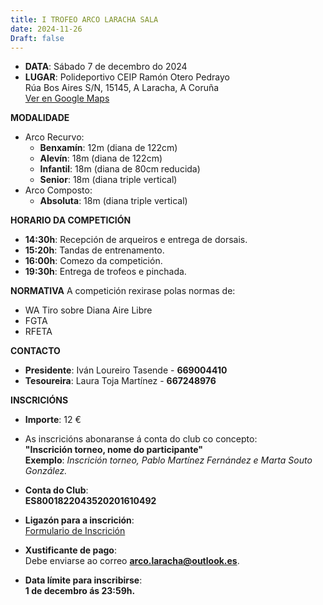 ```yaml
---
title: I TROFEO ARCO LARACHA SALA
date: 2024-11-26
Draft: false
---
```


 - **DATA**: Sábado 7 de decembro do 2024  
- **LUGAR**: Polideportivo CEIP Ramón Otero Pedrayo  
  Rúa Bos Aires S/N, 15145, A Laracha, A Coruña  
  [Ver en Google Maps](https://maps.app.goo.gl/fnbi2odn17bVt2yT6)

**MODALIDADE**

* Arco Recurvo:
  *  **Benxamín**: 12m (diana de 122cm)  
  *  **Alevín**: 18m (diana de 122cm)  
  *  **Infantil**: 18m (diana de 80cm reducida)  
  *  **Senior**: 18m (diana triple vertical)  
*  Arco Composto:
   *  **Absoluta**: 18m (diana triple vertical)

**HORARIO DA COMPETICIÓN**

- **14:30h**: Recepción de arqueiros e entrega de dorsais.  
- **15:20h**: Tandas de entrenamento.  
- **16:00h**: Comezo da competición.  
- **19:30h**: Entrega de trofeos e pinchada.

**NORMATIVA**
A competición rexirase polas normas de:  
- WA Tiro sobre Diana Aire Libre  
- FGTA  
- RFETA  


**CONTACTO**

- **Presidente**: Iván Loureiro Tasende - **669004410**  
- **Tesoureira**: Laura Toja Martínez - **667248976**  



**INSCRICIÓNS**

- **Importe**: 12 €  
- As inscricións abonaranse á conta do club co concepto:  
  **"Inscrición torneo, nome do participante"**  
  **Exemplo**: _Inscrición torneo, Pablo Martínez Fernández e Marta Souto González._  

- **Conta do Club**:  
  **ES8001822043520201610492**

- **Ligazón para a inscrición**:  
  [Formulario de Inscrición](https://forms.gle/f4yT8je4uzHmLsvLA)  

- **Xustificante de pago**:  
  Debe enviarse ao correo **arco.laracha@outlook.es**.  

- **Data límite para inscribirse**:  
  **1 de decembro ás 23:59h.**
